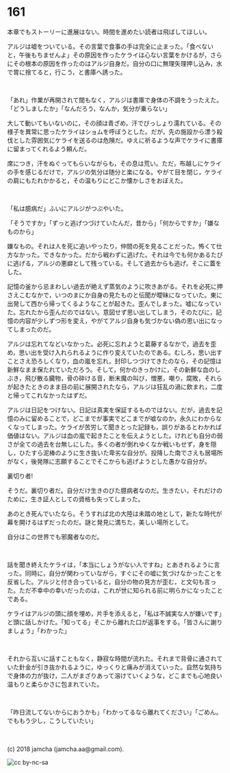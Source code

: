 # 161

本章でもストーリーに進展はない。時間を進めたい読者は飛ばしてほしい。  

アルジは嘘をついている。その言葉で食事の手は完全に止まった。「食べないと，午後もちませんよ」その原因を作ったケライは心ない言葉をかけるが，さらにその根本の原因を作ったのはアルジ自身だ。自分の口に無理矢理押し込み，水で胃に捨てると，行こう，と書庫へ誘った。  

<br>  

「あれ」作業が再開されて間もなく，アルジは書庫で身体の不調をうったえた。「どうしましたか」「なんだろう，なんか，気分が乗らない」  

大して動いてもいないのに，その顔は青ざめ，汗でびっしょり濡れている。その様子を異常に思ったケライはショムを呼ぼうとした。だが，先の施設から漂う殺伐とした雰囲気にケライを送るのは危険だ。ゆえに祈るような声でケライに書庫に留まってくれるよう頼んだ。  

席につき，汗をぬぐってもらいながらも，その息は荒い。ただ，布越しにケライの手を感じるだけで，アルジの気分は随分と楽になる。やがて目を閉じ，ケライの肩にもたれかかると，その温もりにどこか懐かしさをおぼえた。  

<br>  

「私は臆病だ」ふいにアルジがつぶやいた。  

「そうですか」「ずっと逃げつづけていたんだ，昔から」「何からですか」「嫌なものから」  

嫌なもの。それは人を死に追いやったり，仲間の死を見ることだった。怖くて仕方なかった。できなかった。だから戦わずに逃げた。それは今でも何かあるたびに逃げる，アルジの悪癖として残っている。そして過去からも逃げ，そこに蓋をした。  

記憶の釜から忌まわしい過去が絶えず蒸気のように吹きあがる。それを必死に押さえこむなかで，いつのまにか自身の見たものと伝聞が曖昧になっていた。東に出発して西から帰ってくるようなことが起きた。歪んでしまった。嘘になっていた。忘れたから歪んだのではない。意図せず思い出してしまう，そのたびに，記憶の内容が少しずつ形を変え，やがてアルジ自身も気づかない偽の思い出になってしまったのだ。  

アルジは忘れてなどいなかった。必死に忘れようと葛藤するなかで，過去を歪め，思い出を受け入れられるように作り変えていたのである。むしろ，思い出すことさえ恐ろしくなり，血の嵐を忘れ，封印しつづけてきたのなら，その記憶は新鮮なまま保たれていただろう。そして，何かのきっかけに，その新鮮な血のしぶき，飛び散る臓物，骨の砕ける音，断末魔の叫び，憎悪，嘲り，腐敗，それらが起きたときのまま目の前に展開されたなら，アルジは狂乱の渦に飲まれ，二度と帰ってこれなかったはずだ。  

アルジは日記をつけない。日記は真実を保証するものではない。だが，過去を記憶のみに留めることで，どこまでが事実でどこまでが嘘なのか，永久にわからなくなってしまった。ケライが苦労して聞きとった記録も，誤りがあるとわかれば価値はない。アルジは血の嵐で起きたことを伝えようとした。けれども自分の弱さが全ての過去を台無しにした。多くの者が倒れゆくなか戦いもせず，身を隠し，ひたすら泥棒のように生き抜いた卑劣な自分が。投降した南でさえも居場所がなく，後発隊に志願することでそこからも逃げようとした愚かな自分が。  

裏切り者!  

そうだ。裏切り者だ。自分だけ生きのびた臆病者なのだ。生きたい，それだけのために，生き証人としての資格も失ってしまった。  

あのとき死んでいたなら。そうすれば北の大陸は未踏の地として，新たな時代が幕を開けるはずだったのだ。謎と発見に満ちた，美しい場所として。  

自分はこの世界でも邪魔者なのだ。  

<br>  

話を聞き終えたケライは，「本当にしょうがない人ですね」とあきれるように言った。同時に，自分が関わっていながら，すぐにその嘘に気づけなかったことを反省した。アルジと付き合っていると，自分の物の見方が歪む，と文句も言った。ただ不幸中の幸いだったのは，これが世に知られる前に明らかになったことである。  

ケライはアルジの頭に顔を埋め，片手を添えると，「私は不誠実な人が嫌いです」と頭に話しかけた。「知ってる」そこから離れた口が返事をする。「皆さんに謝りましょう」「わかった」  

<br>  

それから互いに話すこともなく，静寂な時間が流れた。それまで背骨に通されていた針金が引き抜かれるように，ゆっくりと痛みが消えていった。自然な気持ちで身体の力が抜け，二人がまざりあって溶けていくような，どこまでも心地良い温もりと柔らかさに包まれていた。  

<br>  

「昨日流してないからにおうかも」「わかってるなら離れてください」「ごめん。でももう少し，こうしていたい」  

<br>  
<br>  
(c) 2018 jamcha (jamcha.aa@gmail.com).  

![cc by-nc-sa](http://i.creativecommons.org/l/by-nc-sa/4.0/88x31.png)

